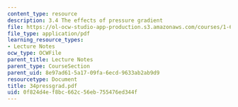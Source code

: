 ```yaml
---
content_type: resource
description: 3.4 The effects of pressure gradient
file: https://ol-ocw-studio-app-production.s3.amazonaws.com/courses/1-63-advanced-fluid-dynamics-of-the-environment-fall-2002/0f824d4ef8bc662c56eb755476ed344f_34pressgrad.pdf
file_type: application/pdf
learning_resource_types:
- Lecture Notes
ocw_type: OCWFile
parent_title: Lecture Notes
parent_type: CourseSection
parent_uid: 8e97ad61-5a17-09fa-6ecd-9633ab2ab9d9
resourcetype: Document
title: 34pressgrad.pdf
uid: 0f824d4e-f8bc-662c-56eb-755476ed344f
---
```

